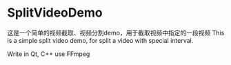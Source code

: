 # SplitVideoDemo
这是一个简单的视频截取、视频分割demo，用于截取视频中指定的一段视频
This is a simple split video demo, for split a video with special interval.

Write in Qt, C++
use FFmpeg
